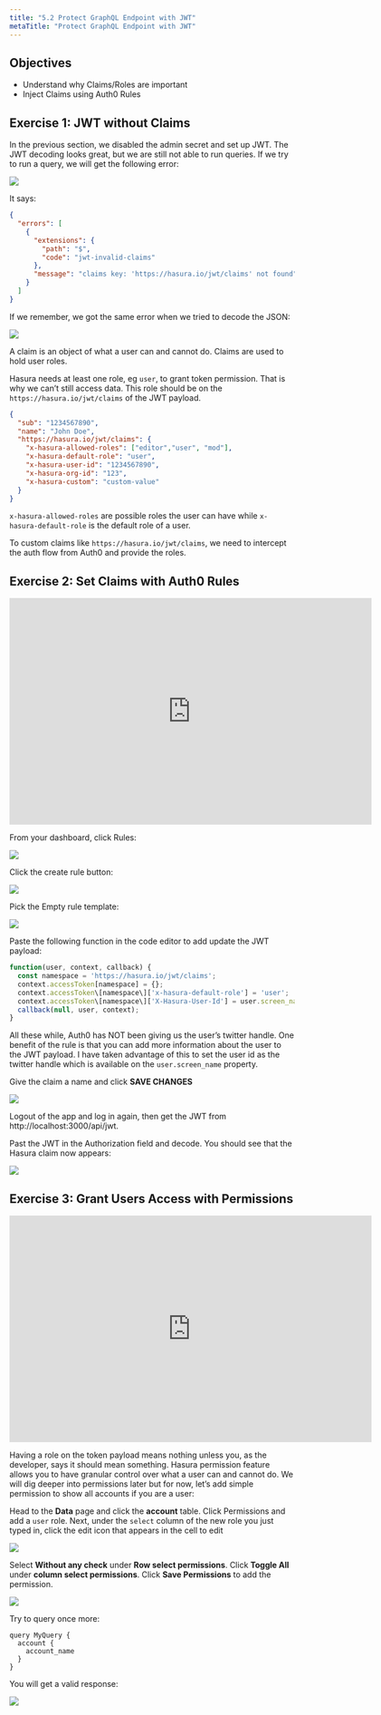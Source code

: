 ```yaml
---
title: "5.2 Protect GraphQL Endpoint with JWT"
metaTitle: "Protect GraphQL Endpoint with JWT"
---
```


## Objectives
- Understand why Claims/Roles are important
- Inject Claims using Auth0 Rules


## Exercise 1: JWT without Claims

In the previous section, we disabled the admin secret and set up JWT. The JWT decoding looks great, but we are still not able to run queries. If we try to run a query, we will get the following error:


![](https://paper-attachments.dropbox.com/s_3D31F9C005454339AD16C0C9C6648990BC1DD0FDEF1F993931CCFA78F282C0C1_1584630232567_image.png)


It says:

```json
{
  "errors": [
    {
      "extensions": {
        "path": "$",
        "code": "jwt-invalid-claims"
      },
      "message": "claims key: 'https://hasura.io/jwt/claims' not found"
    }
  ]
}
```

If we remember, we got the same error when we tried to decode the JSON:

![](https://paper-attachments.dropbox.com/s_8CEA89DA62ACACF12C3C20ED742B1CF6E45A2E791B15ACC8F9903C233F68C62C_1584629479437_image.png)


A claim is an object of what a user can and cannot do. Claims are used to hold user roles.

Hasura needs at least one role, eg `user`, to grant token permission. That is why we can’t still access data. This role should be on the `https://hasura.io/jwt/claims` of the JWT payload.

```json
{
  "sub": "1234567890",
  "name": "John Doe",
  "https://hasura.io/jwt/claims": {
    "x-hasura-allowed-roles": ["editor","user", "mod"],
    "x-hasura-default-role": "user",
    "x-hasura-user-id": "1234567890",
    "x-hasura-org-id": "123",
    "x-hasura-custom": "custom-value"
  }
}
```

`x-hasura-allowed-roles` are possible roles the user can have while `x-hasura-default-role` is the default role of a user.

To custom claims like `https://hasura.io/jwt/claims`, we need to intercept the auth flow from Auth0 and provide the roles.


## Exercise 2: Set Claims with Auth0 Rules

<iframe src="https://player.vimeo.com/video/401259311" width="640" height="400" frameborder="0" allow="autoplay; fullscreen" allowfullscreen></iframe>

From your dashboard, click Rules:


![](https://paper-attachments.dropbox.com/s_3D31F9C005454339AD16C0C9C6648990BC1DD0FDEF1F993931CCFA78F282C0C1_1584633019033_image.png)


Click the create rule button:


![](https://paper-attachments.dropbox.com/s_3D31F9C005454339AD16C0C9C6648990BC1DD0FDEF1F993931CCFA78F282C0C1_1584633083301_image.png)


Pick the Empty rule template:


![](https://paper-attachments.dropbox.com/s_3D31F9C005454339AD16C0C9C6648990BC1DD0FDEF1F993931CCFA78F282C0C1_1584633118995_image.png)


Paste the following function in the code editor to add update the JWT payload:

```js
function(user, context, callback) {
  const namespace = 'https://hasura.io/jwt/claims';
  context.accessToken[namespace] = {};
  context.accessToken\[namespace\]['x-hasura-default-role'] = 'user';
  context.accessToken\[namespace\]['X-Hasura-User-Id'] = user.screen_name;
  callback(null, user, context);
}
```
 
All these while, Auth0 has NOT been giving us the user’s twitter handle. One benefit of the rule is that you can add more information about the user to the JWT payload. I have taken advantage of this to set the user id as the twitter handle which is available on the `user.screen_name` property.

Give the claim a name and click **SAVE CHANGES**


![](https://paper-attachments.dropbox.com/s_3D31F9C005454339AD16C0C9C6648990BC1DD0FDEF1F993931CCFA78F282C0C1_1585297412322_image.png)


Logout of the app and log in again, then get the JWT from http://localhost:3000/api/jwt.

Past the JWT in the Authorization field and decode. You should see that the Hasura claim now appears:


![](https://paper-attachments.dropbox.com/s_3D31F9C005454339AD16C0C9C6648990BC1DD0FDEF1F993931CCFA78F282C0C1_1584633764534_image.png)



## Exercise 3: Grant Users Access with Permissions

<iframe src="https://player.vimeo.com/video/399797720" width="640" height="400" frameborder="0" allow="autoplay; fullscreen" allowfullscreen></iframe>

Having a role on the token payload means nothing unless you, as the developer, says it should mean something. Hasura permission feature allows you to have granular control over what a user can and cannot do. We will dig deeper into permissions later but for now, let’s add simple permission to show all accounts if you are a user:

Head to the **Data** page and click the **account** table. Click Permissions and add a `user` role. Next, under the `select` column of the new role you just typed in, click the edit icon that appears in the cell to edit


![](https://paper-attachments.dropbox.com/s_3D31F9C005454339AD16C0C9C6648990BC1DD0FDEF1F993931CCFA78F282C0C1_1584943299916_image.png)


Select **Without any check** under **Row select permissions**. Click **Toggle All** under **column select permissions**. Click **Save Permissions** to add the permission.

![](https://paper-attachments.dropbox.com/s_3D31F9C005454339AD16C0C9C6648990BC1DD0FDEF1F993931CCFA78F282C0C1_1584943972734_image.png)


Try to query once more:

```gql
query MyQuery {
  account {
    account_name
  }
}
```

You will get a valid response:


![](https://paper-attachments.dropbox.com/s_3D31F9C005454339AD16C0C9C6648990BC1DD0FDEF1F993931CCFA78F282C0C1_1584633826759_image.png)


